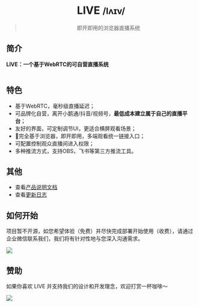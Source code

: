 <div align="center">
  <img src="https://i.loli.net/2021/11/24/8areBWPwTCi7sQF.png" alt="">
  <h1>LIVE <small> /lʌɪv/ </small> </h1>
  <blockquote> 即开即用的浏览器直播系统 </blockquote>

</div>

## 简介

**LIVE：一个基于WebRTC的可自营直播系统**

<img src="https://i.loli.net/2021/11/24/r9GUSDqI1FVvLHo.png" alt="">

## 特色

- 基于WebRTC，毫秒级直播延迟；
- 可品牌化自营，离开小鹅通/抖音/视频号，**最低成本建立属于自己的直播平台**；
- 友好的界面，可定制调节UI，更适合横屏观看场景；
- 完全基于浏览器，即开即用，多端观看统一链接入口；
- 可配置控制观众直播间进入权限；
- 多种推流方式，支持OBS，飞书等第三方推流工具。

## 其他

- 查看[产品说明文档](https://live.mykg.tech/docs/try/intro)
- 查看[更新日志](https://live.mykg.tech/blog)

## 如何开始

项目暂不开源，如您希望体验（免费）并尽快完成部署开始使用（收费），请通过企业微信联系我们，我们将有针对性地与您深入沟通需求。

<img src="https://i.loli.net/2021/11/24/pz5NCMPy2BkYETI.png">

## 赞助

如果你喜欢 LIVE 并支持我们的设计和开发理念，欢迎打赏一杯咖啡～

<img src="https://i.loli.net/2021/11/24/N9e7q6BToy3Fb8s.png">

